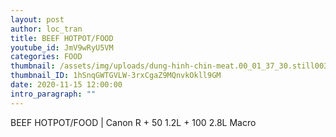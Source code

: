 ```yaml
---
layout: post
author: loc_tran
title: BEEF HOTPOT/FOOD
youtube_id: JmV9wRyU5VM
categories: FOOD
thumbnail: /assets/img/uploads/dung-hinh-chin-meat.00_01_37_30.still003.jpg
thumbnail_ID: 1hSnqGWTGVLW-3rxCgaZ9MQnvkOkll9GM
date: 2020-11-15 12:00:00
intro_paragraph: ""
---
```

BEEF HOTPOT/FOOD | Canon R + 50 1.2L + 100 2.8L Macro
